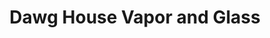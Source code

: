 ---
title: "Dawg House Vapor and Glass"
url: /lewes/dawg-house-vapor-and-glass/
shop: e-cigarette
---